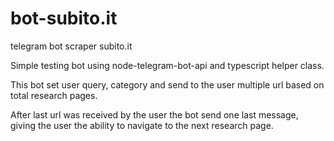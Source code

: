 # bot-subito.it
telegram bot scraper subito.it 

Simple testing bot using node-telegram-bot-api and typescript helper class.

This bot set user query, category and send to the user multiple url based on total research pages.

After last url was received by the user the bot send one last message, giving the user the ability to navigate to the next research page.


